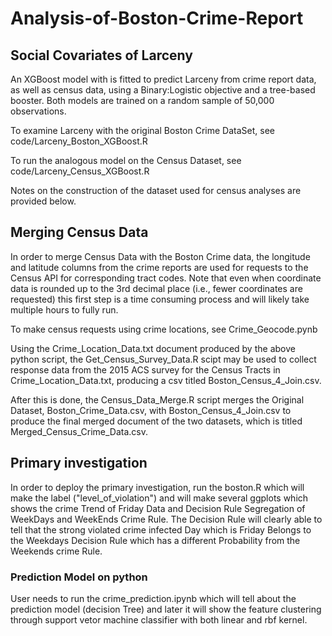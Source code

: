 # Analysis-of-Boston-Crime-Report




## Social Covariates of Larceny

An XGBoost model with is fitted to predict Larceny from crime report data, as well as census data, using a Binary:Logistic objective and a tree-based booster. Both models are trained on a random sample of 50,000 observations.

To examine Larceny with the original Boston Crime DataSet, see code/Larceny_Boston_XGBoost.R  

To run the analogous model on the Census Dataset, see code/Larceny_Census_XGBoost.R  

Notes on the construction of the dataset used for census analyses are provided below. 

## Merging Census Data

In order to merge Census Data with the Boston Crime data, the longitude and latitude columns from the crime reports are used for requests to the Census API for corresponding tract codes. Note that even when coordinate data is rounded up to the 3rd decimal place (i.e., fewer coordinates are requested)  this first step is a time consuming process and will likely take multiple hours to fully run.

To make census requests using crime locations, see Crime_Geocode.pynb

Using the Crime_Location_Data.txt document produced by the above python script, the Get_Census_Survey_Data.R scipt may be used to collect response data from the 2015 ACS survey for the Census Tracts in Crime_Location_Data.txt, producing a csv titled Boston_Census_4_Join.csv.

After this is done, the Census_Data_Merge.R script merges the Original Dataset, Boston_Crime_Data.csv, with Boston_Census_4_Join.csv to produce the final merged document of the two datasets, which is titled Merged_Census_Crime_Data.csv. 


## Primary investigation 

In order to deploy the primary investigation, run the boston.R which will make the label ("level_of_violation") and will make several ggplots which shows the crime Trend of Friday Data and Decision Rule Segregation of WeekDays and WeekEnds Crime Rule. The Decision Rule will clearly able to tell that the strong violated crime infected Day which is Friday Belongs to the Weekdays Decision Rule which has a different Probability from the Weekends crime Rule.

### Prediction Model on python

User needs to run the crime_prediction.ipynb which will tell about the prediction model (decision Tree) and later it will show the feature clustering through support vetor machine classifier with both linear and rbf kernel.


